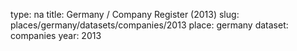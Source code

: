type: na
title: Germany / Company Register (2013)
slug: places/germany/datasets/companies/2013
place: germany
dataset: companies
year: 2013
